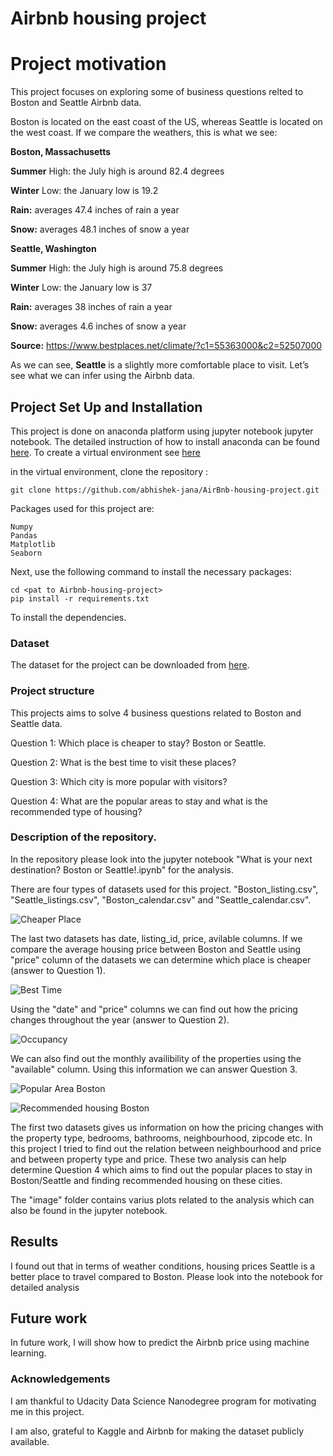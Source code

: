 # Airbnb housing project

# Project motivation

This project focuses on exploring some of business questions relted to Boston and Seattle Airbnb data.

Boston is located on the east coast of the US, whereas Seattle is located on the west coast. If we compare the weathers, this is what we see:

**Boston, Massachusetts**

**Summer** High: the July high is around 82.4 degrees

**Winter** Low: the January low is 19.2

**Rain:** averages 47.4 inches of rain a year

**Snow:** averages 48.1 inches of snow a year

**Seattle, Washington**

**Summer** High: the July high is around 75.8 degrees

**Winter** Low: the January low is 37

**Rain:** averages 38 inches of rain a year

**Snow:** averages 4.6 inches of snow a year

**Source:** https://www.bestplaces.net/climate/?c1=55363000&c2=52507000

As we can see, **Seattle** is a slightly more comfortable place to visit. Let’s see what we can infer using the Airbnb data.

## Project Set Up and Installation

This project is done on anaconda platform using jupyter notebook jupyter notebook. The detailed instruction of how to install anaconda can be found [here](https://docs.conda.io/projects/conda/en/latest/user-guide/install/index.html).
To create a virtual environment see [here](https://docs.conda.io/projects/conda/en/latest/user-guide/tasks/manage-environments.html)

in the virtual environment, clone the repository :
```
git clone https://github.com/abhishek-jana/AirBnb-housing-project.git
```
Packages used for this project are:
```
Numpy
Pandas
Matplotlib
Seaborn
```

Next, use the following command to install the necessary packages:

```
cd <pat to Airbnb-housing-project>
pip install -r requirements.txt
```
To install the dependencies.

### Dataset

The dataset for the project can be downloaded from [here](http://insideairbnb.com/get-the-data.html).


### Project structure

This projects aims to solve 4 business questions related to Boston and Seattle data.

Question 1: Which place is cheaper to stay? Boston or Seattle.

Question 2: What is the best time to visit these places?

Question 3: Which city is more popular with visitors?

Question 4: What are the popular areas to stay and what is the recommended type of housing?

### Description of the repository.


In the repository please look into the jupyter notebook "What is your next destination? Boston or Seattle!.ipynb" for the analysis.

There are four types of datasets used for this project. "Boston_listing.csv", "Seattle_listings.csv", "Boston_calendar.csv" and "Seattle_calendar.csv".

![Cheaper Place](https://github.com/abhishek-jana/AirBnb-housing-project/blob/main/image/avg_price.png)

The last two datasets has date, listing_id, price, avilable columns. If we compare the average housing price between Boston and Seattle using "price" column of the datasets we can determine which place is cheaper (answer to Question 1).

![Best Time](https://github.com/abhishek-jana/AirBnb-housing-project/blob/main/image/price_change.png)

Using the "date" and "price" columns we can find out how the pricing changes throughout the year (answer to Question 2).

![Occupancy](https://github.com/abhishek-jana/AirBnb-housing-project/blob/main/image/accupancy.png)

We can also find out the monthly availibility of the properties using the "available" column. Using this information we can answer Question 3.  

![Popular Area Boston](https://github.com/abhishek-jana/AirBnb-housing-project/blob/main/image/recomended_palce.png?raw=True "Popular Area Boston")

![Recommended housing Boston](https://github.com/abhishek-jana/AirBnb-housing-project/blob/main/image/recomended_housing.png?raw=True "Recommended housing Boston")

The first two datasets gives us information on how the pricing changes with  the property type, bedrooms, bathrooms, neighbourhood, zipcode etc. In this project I tried to find out the relation between neighbourhood and price and between property type and price. These two analysis can help determine Question 4 which aims to find out the popular places to stay in Boston/Seattle and finding recommended housing on these cities.

The "image" folder contains varius plots related to the analysis which can also be found in the jupyter notebook.

## Results

I found out that in terms of weather conditions, housing prices Seattle is a better place to travel compared to Boston. Please look into the notebook for detailed analysis

## Future work

In future work, I will show how to predict the Airbnb price using machine learning.

### Acknowledgements

I am thankful to Udacity Data Science Nanodegree program for motivating me in this project.

I am also, grateful to Kaggle and Airbnb for making  the dataset publicly available. 


